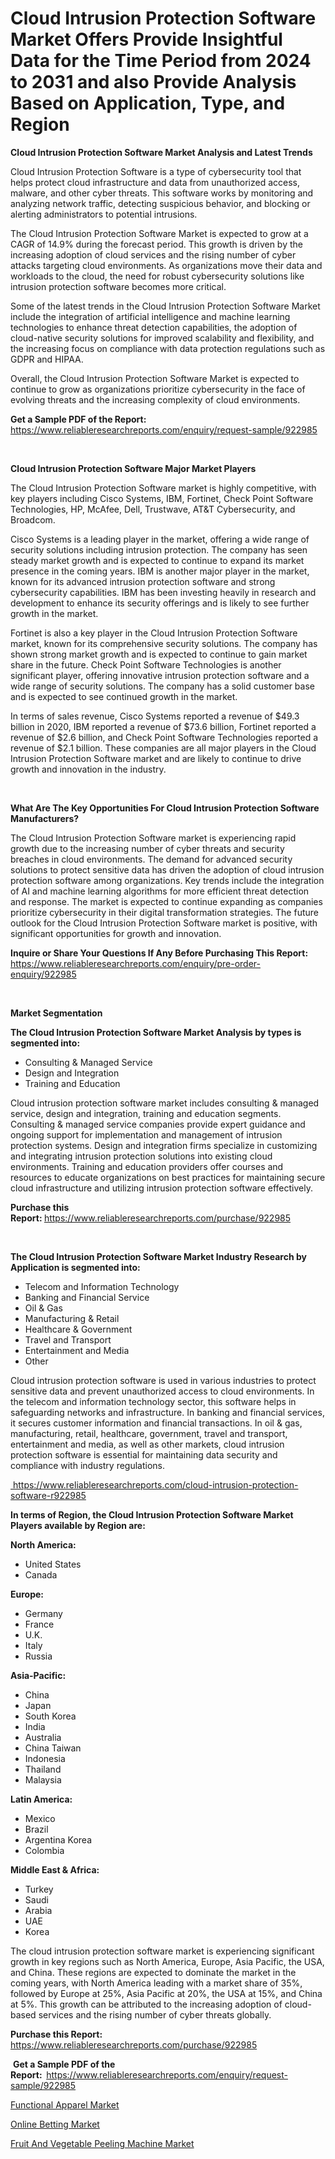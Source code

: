 <p><h1>Cloud Intrusion Protection Software Market Offers Provide Insightful Data for the Time Period from 2024 to 2031 and also Provide Analysis Based on Application, Type, and Region</h1></p><p><strong>Cloud Intrusion Protection Software Market Analysis and Latest Trends</strong></p>
<p><p>Cloud Intrusion Protection Software is a type of cybersecurity tool that helps protect cloud infrastructure and data from unauthorized access, malware, and other cyber threats. This software works by monitoring and analyzing network traffic, detecting suspicious behavior, and blocking or alerting administrators to potential intrusions.</p><p>The Cloud Intrusion Protection Software Market is expected to grow at a CAGR of 14.9% during the forecast period. This growth is driven by the increasing adoption of cloud services and the rising number of cyber attacks targeting cloud environments. As organizations move their data and workloads to the cloud, the need for robust cybersecurity solutions like intrusion protection software becomes more critical.</p><p>Some of the latest trends in the Cloud Intrusion Protection Software Market include the integration of artificial intelligence and machine learning technologies to enhance threat detection capabilities, the adoption of cloud-native security solutions for improved scalability and flexibility, and the increasing focus on compliance with data protection regulations such as GDPR and HIPAA.</p><p>Overall, the Cloud Intrusion Protection Software Market is expected to continue to grow as organizations prioritize cybersecurity in the face of evolving threats and the increasing complexity of cloud environments.</p></p>
<p><strong>Get a Sample PDF of the Report:&nbsp;</strong> <a href="https://www.reliableresearchreports.com/enquiry/request-sample/922985">https://www.reliableresearchreports.com/enquiry/request-sample/922985</a></p>
<p>&nbsp;</p>
<p><strong>Cloud Intrusion Protection Software Major Market Players</strong></p>
<p><p>The Cloud Intrusion Protection Software market is highly competitive, with key players including Cisco Systems, IBM, Fortinet, Check Point Software Technologies, HP, McAfee, Dell, Trustwave, AT&T Cybersecurity, and Broadcom.</p><p>Cisco Systems is a leading player in the market, offering a wide range of security solutions including intrusion protection. The company has seen steady market growth and is expected to continue to expand its market presence in the coming years. IBM is another major player in the market, known for its advanced intrusion protection software and strong cybersecurity capabilities. IBM has been investing heavily in research and development to enhance its security offerings and is likely to see further growth in the market.</p><p>Fortinet is also a key player in the Cloud Intrusion Protection Software market, known for its comprehensive security solutions. The company has shown strong market growth and is expected to continue to gain market share in the future. Check Point Software Technologies is another significant player, offering innovative intrusion protection software and a wide range of security solutions. The company has a solid customer base and is expected to see continued growth in the market.</p><p>In terms of sales revenue, Cisco Systems reported a revenue of $49.3 billion in 2020, IBM reported a revenue of $73.6 billion, Fortinet reported a revenue of $2.6 billion, and Check Point Software Technologies reported a revenue of $2.1 billion. These companies are all major players in the Cloud Intrusion Protection Software market and are likely to continue to drive growth and innovation in the industry.</p></p>
<p>&nbsp;</p>
<p><strong>What Are The Key Opportunities For Cloud Intrusion Protection Software Manufacturers?</strong></p>
<p><p>The Cloud Intrusion Protection Software market is experiencing rapid growth due to the increasing number of cyber threats and security breaches in cloud environments. The demand for advanced security solutions to protect sensitive data has driven the adoption of cloud intrusion protection software among organizations. Key trends include the integration of AI and machine learning algorithms for more efficient threat detection and response. The market is expected to continue expanding as companies prioritize cybersecurity in their digital transformation strategies. The future outlook for the Cloud Intrusion Protection Software market is positive, with significant opportunities for growth and innovation.</p></p>
<p><strong>Inquire or Share Your Questions If Any Before Purchasing This Report:</strong> <a href="https://www.reliableresearchreports.com/enquiry/pre-order-enquiry/922985">https://www.reliableresearchreports.com/enquiry/pre-order-enquiry/922985</a></p>
<p>&nbsp;</p>
<p><strong>Market Segmentation</strong></p>
<p><strong>The Cloud Intrusion Protection Software Market Analysis by types is segmented into:</strong></p>
<p><ul><li>Consulting & Managed Service</li><li>Design and Integration</li><li>Training and Education</li></ul></p>
<p><p>Cloud intrusion protection software market includes consulting & managed service, design and integration, training and education segments. Consulting & managed service companies provide expert guidance and ongoing support for implementation and management of intrusion protection systems. Design and integration firms specialize in customizing and integrating intrusion protection solutions into existing cloud environments. Training and education providers offer courses and resources to educate organizations on best practices for maintaining secure cloud infrastructure and utilizing intrusion protection software effectively.</p></p>
<p><strong>Purchase this Report:&nbsp;</strong><a href="https://www.reliableresearchreports.com/purchase/922985">https://www.reliableresearchreports.com/purchase/922985</a></p>
<p>&nbsp;</p>
<p><strong>The Cloud Intrusion Protection Software Market Industry Research by Application is segmented into:</strong></p>
<p><ul><li>Telecom and Information Technology</li><li>Banking and Financial Service</li><li>Oil & Gas</li><li>Manufacturing & Retail</li><li>Healthcare & Government</li><li>Travel and Transport</li><li>Entertainment and Media</li><li>Other</li></ul></p>
<p><p>Cloud intrusion protection software is used in various industries to protect sensitive data and prevent unauthorized access to cloud environments. In the telecom and information technology sector, this software helps in safeguarding networks and infrastructure. In banking and financial services, it secures customer information and financial transactions. In oil & gas, manufacturing, retail, healthcare, government, travel and transport, entertainment and media, as well as other markets, cloud intrusion protection software is essential for maintaining data security and compliance with industry regulations.</p></p>
<p><a href="https://www.reliableresearchreports.com/cloud-intrusion-protection-software-r922985">&nbsp;https://www.reliableresearchreports.com/cloud-intrusion-protection-software-r922985</a></p>
<p><strong>In terms of Region, the Cloud Intrusion Protection Software Market Players available by Region are:</strong></p>
<p>
    <p> <strong> North America: </strong>
        <ul>
            <li>United States</li>
            <li>Canada</li>
        </ul>
        </p> 
    <p> <strong> Europe: </strong>
        <ul>
            <li>Germany</li>
            <li>France</li>
            <li>U.K.</li>
            <li>Italy</li>
            <li>Russia</li>
        </ul>
        </p> 
    <p> <strong> Asia-Pacific: </strong>
        <ul>
            <li>China</li>
            <li>Japan</li>
            <li>South Korea</li>
            <li>India</li>
            <li>Australia</li>
            <li>China Taiwan</li>
            <li>Indonesia</li>
            <li>Thailand</li>
            <li>Malaysia</li>
        </ul>
        </p> 
    <p> <strong> Latin America: </strong>
        <ul>
            <li>Mexico</li>
            <li>Brazil</li>
            <li>Argentina Korea</li>
            <li>Colombia</li>
        </ul>
        </p> 
    <p> <strong> Middle East & Africa: </strong>
        <ul>
            <li>Turkey</li>
            <li>Saudi</li>
            <li>Arabia</li>
            <li>UAE</li>
            <li>Korea</li>
        </ul>
    </p>
    </p>
<p><p>The cloud intrusion protection software market is experiencing significant growth in key regions such as North America, Europe, Asia Pacific, the USA, and China. These regions are expected to dominate the market in the coming years, with North America leading with a market share of 35%, followed by Europe at 25%, Asia Pacific at 20%, the USA at 15%, and China at 5%. This growth can be attributed to the increasing adoption of cloud-based services and the rising number of cyber threats globally.</p></p>
<p><strong>Purchase this Report: </strong><a href="https://www.reliableresearchreports.com/purchase/922985">https://www.reliableresearchreports.com/purchase/922985</a></p>
<p>&nbsp;<strong>Get a Sample PDF of the Report:&nbsp;&nbsp;</strong><a href="https://www.reliableresearchreports.com/enquiry/request-sample/922985">https://www.reliableresearchreports.com/enquiry/request-sample/922985</a></p>
<p><strong></strong></p>
<p><p><a href="https://www.linkedin.com/pulse/functional-apparelnbspmarket-focuses-market-share-size-projected-rakme?trackingId=3zG33agEZJ7FDE3xvjk7Jw%3D%3D">Functional Apparel Market</a></p><p><a href="https://www.linkedin.com/pulse/online-bettingnbspmarket-focuses-market-share-size-projected-forecast-3nijc?trackingId=qkWE5AM8%2BJdJ5v2gno2hRw%3D%3D">Online Betting Market</a></p><p><a href="https://www.linkedin.com/pulse/fruit-vegetable-peeling-machine-market-size-reveals-best-marketing-ulbxe?trackingId=B5YF7uWsQdTlX0TvSTcS0Q%3D%3D">Fruit And Vegetable Peeling Machine Market</a></p></p>